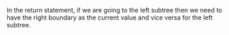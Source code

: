In the return statement, if we are going to the left subtree then we need to have the right boundary as the current value and vice versa for the left subtree.